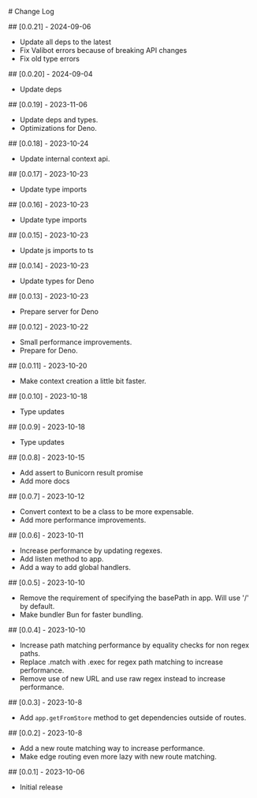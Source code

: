 # Change Log

## [0.0.21] - 2024-09-06

- Update all deps to the latest
- Fix Valibot errors because of breaking API changes
- Fix old type errors

## [0.0.20] - 2024-09-04

- Update deps

## [0.0.19] - 2023-11-06

- Update deps and types.
- Optimizations for Deno.

## [0.0.18] - 2023-10-24

- Update internal context api.

## [0.0.17] - 2023-10-23

- Update type imports

## [0.0.16] - 2023-10-23

- Update type imports

## [0.0.15] - 2023-10-23

- Update js imports to ts

## [0.0.14] - 2023-10-23

- Update types for Deno

## [0.0.13] - 2023-10-23

- Prepare server for Deno

## [0.0.12] - 2023-10-22

- Small performance improvements.
- Prepare for Deno.

## [0.0.11] - 2023-10-20

- Make context creation a little bit faster.

## [0.0.10] - 2023-10-18

- Type updates

## [0.0.9] - 2023-10-18

- Type updates

## [0.0.8] - 2023-10-15

- Add assert to Bunicorn result promise
- Add more docs

## [0.0.7] - 2023-10-12

- Convert context to be a class to be more expensable.
- Add more performance improvements.

## [0.0.6] - 2023-10-11

- Increase performance by updating regexes.
- Add listen method to app.
- Add a way to add global handlers.

## [0.0.5] - 2023-10-10

- Remove the requirement of specifying the basePath in app. Will use '/' by default.
- Make bundler Bun for faster bundling.

## [0.0.4] - 2023-10-10

- Increase path matching performance by equality checks for non regex paths.
- Replace .match with .exec for regex path matching to increase performance.
- Remove use of new URL and use raw regex instead to increase performance.

## [0.0.3] - 2023-10-8

- Add `app.getFromStore` method to get dependencies outside of routes.

## [0.0.2] - 2023-10-8

- Add a new route matching way to increase performance.
- Make edge routing even more lazy with new route matching.

## [0.0.1] - 2023-10-06

- Initial release
